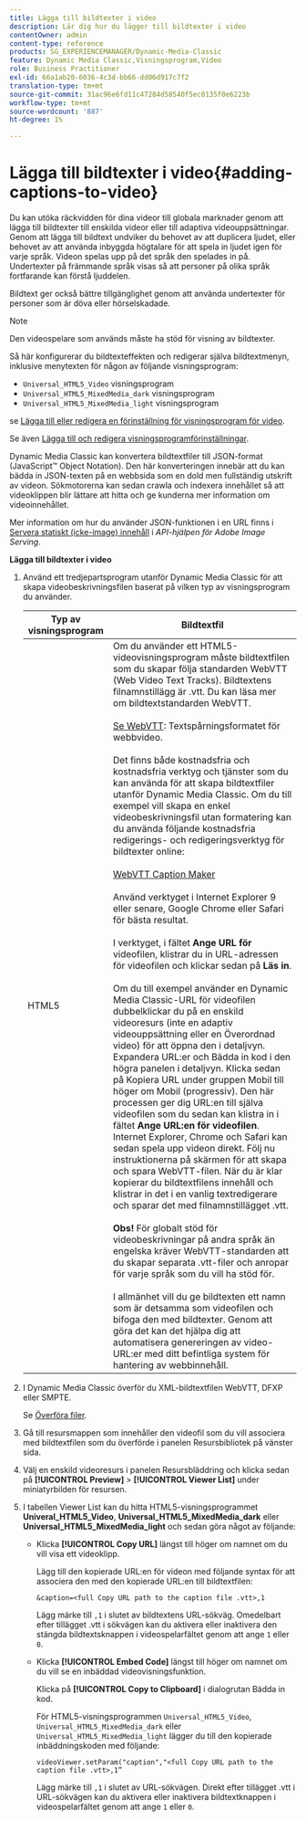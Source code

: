 ```yaml
---
title: Lägga till bildtexter i video
description: Lär dig hur du lägger till bildtexter i video
contentOwner: admin
content-type: reference
products: SG_EXPERIENCEMANAGER/Dynamic-Media-Classic
feature: Dynamic Media Classic,Visningsprogram,Video
role: Business Practitioner
exl-id: 66a1ab20-6036-4c3d-bb66-dd06d917c7f2
translation-type: tm+mt
source-git-commit: 31ac96e6fd11c47284d58540f5ec0135f0e6223b
workflow-type: tm+mt
source-wordcount: '887'
ht-degree: 1%

---
```


# Lägga till bildtexter i video{#adding-captions-to-video}

Du kan utöka räckvidden för dina videor till globala marknader genom att lägga till bildtexter till enskilda videor eller till adaptiva videouppsättningar. Genom att lägga till bildtext undviker du behovet av att duplicera ljudet, eller behovet av att använda inbyggda högtalare för att spela in ljudet igen för varje språk. Videon spelas upp på det språk den spelades in på. Undertexter på främmande språk visas så att personer på olika språk fortfarande kan förstå ljuddelen.

Bildtext ger också bättre tillgänglighet genom att använda undertexter för personer som är döva eller hörselskadade.

>[!NOTE]
>
>Den videospelare som används måste ha stöd för visning av bildtexter.

Så här konfigurerar du bildtexteffekten och redigerar själva bildtextmenyn, inklusive menytexten för någon av följande visningsprogram:

* `Universal_HTML5_Video` visningsprogram
* `Universal_HTML5_MixedMedia_dark` visningsprogram
* `Universal_HTML5_MixedMedia_light` visningsprogram

se [Lägga till eller redigera en förinställning för visningsprogram för video](previewing-videos-video-viewer.md#adding_or_editing_a_video_viewer_preset).

Se även [Lägga till och redigera visningsprogramförinställningar](application-setup.md#adding_and_editing_viewer_presets).

Dynamic Media Classic kan konvertera bildtextfiler till JSON-format (JavaScript™ Object Notation). Den här konverteringen innebär att du kan bädda in JSON-texten på en webbsida som en dold men fullständig utskrift av videon. Sökmotorerna kan sedan crawla och indexera innehållet så att videoklippen blir lättare att hitta och ge kunderna mer information om videoinnehållet.

Mer information om hur du använder JSON-funktionen i en URL finns i [Servera statiskt (icke-image) innehåll](https://experienceleague.adobe.com/docs/dynamic-media-developer-resources/image-serving-api/image-serving-api/c-serving-static-nonimage-contents.html?lang=en#image-serving-api) i *API-hjälpen för Adobe Image Serving*.

**Lägga till bildtexter i video**

1. Använd ett tredjepartsprogram utanför Dynamic Media Classic för att skapa videobeskrivningsfilen baserat på vilken typ av visningsprogram du använder.

   | Typ av visningsprogram | Bildtextfil |
   |--- |--- |
   | HTML5 | Om du använder ett HTML5-videovisningsprogram måste bildtextfilen som du skapar följa standarden WebVTT (Web Video Text Tracks). Bildtextens filnamnstillägg är .vtt. Du kan läsa mer om bildtextstandarden WebVTT.<br><br>[Se WebVTT](https://w3c.github.io/webvtt/): Textspårningsformatet för webbvideo. <br><br>Det finns både kostnadsfria och kostnadsfria verktyg och tjänster som du kan använda för att skapa bildtextfiler utanför Dynamic Media Classic. Om du till exempel vill skapa en enkel videobeskrivningsfil utan formatering kan du använda följande kostnadsfria redigerings- och redigeringsverktyg för bildtexter online: <br><br>[WebVTT Caption Maker](https://testdrive-archive.azurewebsites.net/Graphics/CaptionMaker/Default.html) <br><br>Använd verktyget i Internet Explorer 9 eller senare, Google Chrome eller Safari för bästa resultat. <br><br>I verktyget, i fältet  <b>Ange URL för </b> videofilen, klistrar du in URL-adressen för videofilen och klickar sedan på  <b>Läs in</b>. <br><br>Om du till exempel använder en Dynamic Media Classic-URL för videofilen dubbelklickar du på en enskild videoresurs (inte en adaptiv videouppsättning eller en Överordnad video) för att öppna den i detaljvyn. Expandera URL:er och Bädda in kod i den högra panelen i detaljvyn. Klicka sedan på Kopiera URL under gruppen Mobil till höger om Mobil (progressiv). Den här processen ger dig URL:en till själva videofilen som du sedan kan klistra in i fältet <b>Ange URL:en för videofilen</b>. Internet Explorer, Chrome och Safari kan sedan spela upp videon direkt. Följ nu instruktionerna på skärmen för att skapa och spara WebVTT-filen. När du är klar kopierar du bildtextfilens innehåll och klistrar in det i en vanlig textredigerare och sparar det med filnamnstillägget .vtt. <br><br><b>Obs!</b> För globalt stöd för videobeskrivningar på andra språk än engelska kräver WebVTT-standarden att du skapar separata .vtt-filer och anropar för varje språk som du vill ha stöd för. <br><br>I allmänhet vill du ge bildtexten ett namn som är detsamma som videofilen och bifoga den med bildtexter. Genom att göra det kan det hjälpa dig att automatisera genereringen av video-URL:er med ditt befintliga system för hantering av webbinnehåll. |

1. I Dynamic Media Classic överför du XML-bildtextfilen WebVTT, DFXP eller SMPTE.

   Se [Överföra filer](uploading-files.md#uploading_files).

1. Gå till resursmappen som innehåller den videofil som du vill associera med bildtextfilen som du överförde i panelen Resursbibliotek på vänster sida.
1. Välj en enskild videoresurs i panelen Resursbläddring och klicka sedan på **[!UICONTROL Preview]** > **[!UICONTROL Viewer List]** under miniatyrbilden för resursen.
1. I tabellen Viewer List kan du hitta HTML5-visningsprogrammet **Univeral_HTML5_Video**, **Universal_HTML5_MixedMedia_dark** eller **Universal_HTML5_MixedMedia_light** och sedan göra något av följande:

   * Klicka **[!UICONTROL Copy URL]** längst till höger om namnet om du vill visa ett videoklipp.

      Lägg till den kopierade URL:en för videon med följande syntax för att associera den med den kopierade URL:en till bildtextfilen:

      `&caption=<full Copy URL path to the caption file .vtt>,1`

      Lägg märke till `,1` i slutet av bildtextens URL-sökväg. Omedelbart efter tillägget .vtt i sökvägen kan du aktivera eller inaktivera den stängda bildtextsknappen i videospelarfältet genom att ange `1` eller `0`.

   * Klicka **[!UICONTROL Embed Code]** längst till höger om namnet om du vill se en inbäddad videovisningsfunktion.

      Klicka på **[!UICONTROL Copy to Clipboard]** i dialogrutan Bädda in kod.

      För HTML5-visningsprogrammen `Universal_HTML5_Video`, `Universal_HTML5_MixedMedia_dark` eller `Universal_HTML5_MixedMedia_light` lägger du till den kopierade inbäddningskoden med följande:

      `videoViewer.setParam("caption","<full Copy URL path to the caption file .vtt>,1”`

      Lägg märke till `,1` i slutet av URL-sökvägen. Direkt efter tillägget .vtt i URL-sökvägen kan du aktivera eller inaktivera bildtextknappen i videospelarfältet genom att ange `1` eller `0`.
